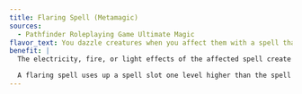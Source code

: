 ```yaml
---
title: Flaring Spell (Metamagic)
sources:
  - Pathfinder Roleplaying Game Ultimate Magic
flavor_text: You dazzle creatures when you affect them with a spell that has the fire, light, or electricity descriptor.
benefit: |
  The electricity, fire, or light effects of the affected spell create a flaring that dazzles creatures that take damage from the spell. A flare spell causes a creature that takes fire or electricity damage from the affected spell to become dazzled for a number of rounds equal to the actual level of the spell. A flaring spell only affects spells with a fire, light, or electricity descriptor.

  A flaring spell uses up a spell slot one level higher than the spell's actual level.
---
```


